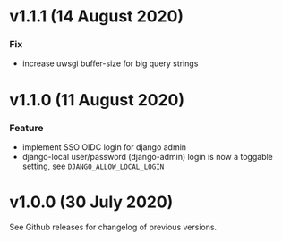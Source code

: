 # v1.1.1 (14 August 2020)

### Fix
* increase uwsgi buffer-size for big query strings


# v1.1.0 (11 August 2020)

### Feature
* implement SSO OIDC login for django admin
* django-local user/password (django-admin) login is now a toggable setting, see `DJANGO_ALLOW_LOCAL_LOGIN`


# v1.0.0 (30 July 2020)

See Github releases for changelog of previous versions.
